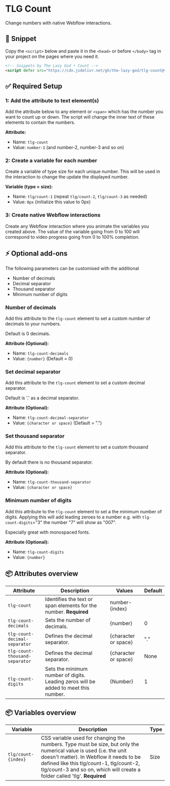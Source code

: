 # TLG Count
Change numbers with native Webflow interactions.

## 🔗 Snippet

Copy the `<script>` below and paste it in the `<head>` or before `</body>` tag in your project on the pages where you need it.

```html
<!-- Snippets by The Lazy God • Count -->
<script defer src="https://cdn.jsdelivr.net/gh/the-lazy-god/tlg-count@v1.0.0/tlg-count.min.js"></script>
``` 

## ✅ Required Setup

### 1: Add the attribute to text element(s)

Add the attribute below to any element or `<span>` which has the number you want to count up or down. The script will change the inner text of these elements to contain the numbers.

**Attribute:**

-   Name: `tlg-count`
-   Value: `number-1` (and number-2, number-3 and so on)

### 2: Create a variable for each number

Create a variable of type size for each unique number. This will be used in the interaction to change the update the displayed number.

**Variable (type = size):**

- Name: `tlg/count-1` (repeat `tlg/count-2`, `tlg/count-3` as needed)
- Value: `0px` (initialize this value to 0px)

### 3: Create native Webflow interactions

Create any Webflow interaction where you animate the variables you created above. The value of the variable going from 0 to 100 will correspond to video progress going from 0 to 100% completion.

## ⚡️ Optional add-ons

The following parameters can be customised with the additional 

- Number of decimals
- Decimal separator
- Thousand separator
- Minimum number of digits

### Number of decimals

Add this attribute to the `tlg-count` element to set a custom number of decimals to your numbers.

Default is 0 decimals.

**Attribute (Optional):**

-   Name: `tlg-count-decimals`
-   Value: `{number}` (Default = 0)

### Set decimal separator

Add this attribute to the `tlg-count` element to set a custom decimal separator.

Default is '.' as a decimal separator.

**Attribute (Optional):**

-   Name: `tlg-count-decimal-separator`
-   Value: `{character or space}` (Default = ".")

### Set thousand separator

Add this attribute to the `tlg-count` element to set a custom thousand separator.

By default there is no thousand separator.

**Attribute (Optional):**

-   Name: `tlg-count-thousand-separator`
-   Value: `{character or space}`

### Minimum number of digits

Add this attribute to the `tlg-count` element to set a the minimum number of digits. Applying this will add leading zeroes to a number e.g. with `tlg-count-digits`="3" the number "7" will show as "007".

Especially great with monospaced fonts.

**Attribute (Optional):**

-   Name: `tlg-count-digits`
-   Value: `{number}`



## 📦 Attributes overview

| Attribute                          | Description                                                                         | Values                              | Default          |
|------------------------------------|-------------------------------------------------------------------------------------|-------------------------------------|------------------|
| `tlg-count`                        | Identifies the text or span elements for the number. **Required**                   | number-{index}                      |                  |
| `tlg-count-decimals`               | Sets the number of decimals.                                                        | {number}                            | 0                |
| `tlg-count-decimal-separator`      | Defines the decimal separator.                                                      | {character or space}                | "."              |
| `tlg-count-thousand-separator`     | Defines the decimal separator.                                                      | {character or space}                | None             |
| `tlg-count-digits`                 | Sets the minimum number of digits. Leading zeros will be added to meet this number. | {Number}                            | 1                |

## 📦 Variables overview

| Variable                           | Description    | Type          |
|------------------------------------|----------------|---------------|
| `tlg/count-{index}`                | CSS variable used for changing the numbers. Type must be size, but only the numerical value is used (i.e. the unit doesn't matter). In Webflow it needs to be defined like this tlg/count-1, tlg/count-2, tlg/count-3 and so on, which will create a folder called 'tlg'. **Required**                 | Size          |
